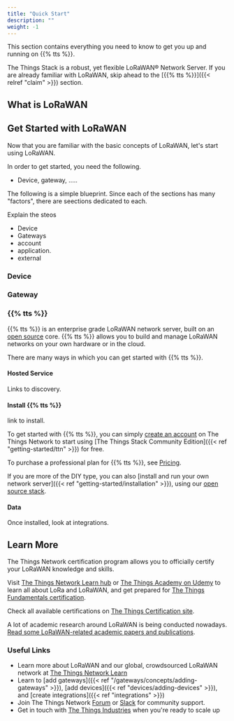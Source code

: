 ```yaml
---
title: "Quick Start"
description: ""
weight: -1
---
```


This section contains everything you need to know to get you up and running on {{% tts %}}.

<!--more-->

The Things Stack is a robust, yet flexible LoRaWAN® Network Server. If you are already familiar with LoRaWAN, skip ahead to the [{{% tts %}}]({{< relref "claim" >}}) section.

## What is LoRaWAN

## Get Started with LoRaWAN

Now that you are familiar with the basic concepts of LoRaWAN, let's start using LoRaWAN.

In order to get started, you need the following.

- Device, gateway, .....

The following is a simple blueprint. Since each of the sections has many "factors", there are seections dedicated to each.

Explain the steos

- Device
- Gateways
- account
- application.
- external

### Device

### Gateway

### {{% tts %}}

{{% tts %}} is an enterprise grade LoRaWAN network server, built on an [open source](https://github.com/TheThingsNetwork/lorawan-stack) core. {{% tts %}} allows you to build and manage LoRaWAN networks on your own hardware or in the cloud.

There are many ways in which you can get started with {{% tts %}}.

#### Hosted Service

Links to discovery.


#### Install {{% tts %}}

link to install.

To get started with {{% tts %}}, you can simply [create an account](https://console.cloud.thethings.network) on The Things Network to start using [The Things Stack Community Edition]({{< ref "getting-started/ttn" >}}) for free.

To purchase a professional plan for {{% tts %}}, see [Pricing](https://accounts.thethingsindustries.com/fee-calculator).

If you are more of the DIY type, you can also [install and run your own network server]({{< ref "getting-started/installation" >}}), using our [open source stack](https://github.com/TheThingsNetwork/lorawan-stack).

#### Data

Once installed, look at integrations.

## Learn More

The Things Network certification program allows you to officially certify your LoRaWAN knowledge and skills.

Visit [The Things Network Learn hub](https://www.thethingsnetwork.org/docs/lorawan/) or [The Things Academy on Udemy](https://www.udemy.com/course/lorawan-fundamentals/) to learn all about LoRa and LoRaWAN, and get prepared for [The Things Fundamentals certification](https://www.thethingsnetwork.org/achievements/a/the-things-certified-fundamentals/).

Check all available certifications on [The Things Certification site](https://www.thethingsnetwork.org/achievements/certificates/).

A lot of academic research around LoRaWAN is being conducted nowadays. [Read some LoRaWAN-related academic papers and publications](https://www.thethingsnetwork.org/docs/lorawan/academic/).

### Useful Links

- Learn more about LoRaWAN and our global, crowdsourced LoRaWAN network at [The Things Network Learn](https://thethingsnetwork.org/docs)
- Learn to [add gateways]({{< ref "/gateways/concepts/adding-gateways" >}}), [add devices]({{< ref "devices/adding-devices" >}}), and [create integrations]({{< ref "integrations" >}})
- Join The Things Network [Forum](https://www.thethingsnetwork.org/forum/) or [Slack](https://thethingsnetwork.slack.com/) for community support.
- Get in touch with [The Things Industries](https://thethingsindustries.com) when you're ready to scale up
